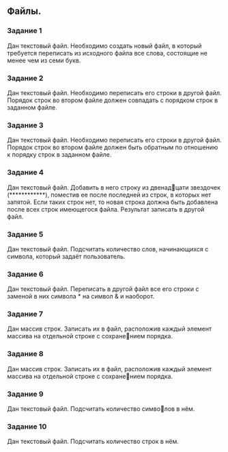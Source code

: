 ## Файлы. 
### Задание 1
Дан текстовый файл. Необходимо создать новый файл, 
в который требуется переписать из исходного файла все 
слова, состоящие не менее чем из семи букв.
### Задание 2
Дан текстовый файл. Необходимо переписать его 
строки в другой файл. Порядок строк во втором файле 
должен совпадать с порядком строк в заданном файле.
### Задание 3
Дан текстовый файл. Необходимо переписать его 
строки в другой файл. Порядок строк во втором файле 
должен быть обратным по отношению к порядку строк 
в заданном файле.
### Задание 4
Дан текстовый файл. Добавить в него строку из двенадцати звездочек (************), поместив ее после последней 
из строк, в которых нет запятой. Если таких строк нет, 
то новая строка должна быть добавлена после всех строк 
имеющегося файла. Результат записать в другой файл.

### Задание 5
Дан текстовый файл. Подсчитать количество слов, 
начинающихся с символа, который задаёт пользователь.
### Задание 6
Дан текстовый файл. Переписать в другой файл все его 
строки с заменой в них символа * на символ & и наоборот.
### Задание 7
Дан массив строк. Записать их в файл, расположив 
каждый элемент массива на отдельной строке с сохранением порядка.
### Задание 8
Дан массив строк. Записать их в файл, расположив 
каждый элемент массива на отдельной строке с сохранением порядка.
### Задание 9
Дан текстовый файл. Подсчитать количество символов в нём.
### Задание 10
Дан текстовый файл. Подсчитать количество строк 
в нём.
